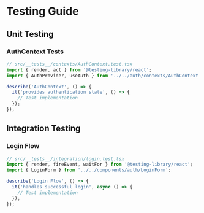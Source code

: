 # Testing Guide

## Unit Testing

### AuthContext Tests

```typescript
// src/__tests__/contexts/AuthContext.test.tsx
import { render, act } from '@testing-library/react';
import { AuthProvider, useAuth } from '../../auth/contexts/AuthContext';

describe('AuthContext', () => {
  it('provides authentication state', () => {
    // Test implementation
  });
});
```

## Integration Testing

### Login Flow

```typescript
// src/__tests__/integration/login.test.tsx
import { render, fireEvent, waitFor } from '@testing-library/react';
import { LoginForm } from '../../components/auth/LoginForm';

describe('Login Flow', () => {
  it('handles successful login', async () => {
    // Test implementation
  });
});
```

